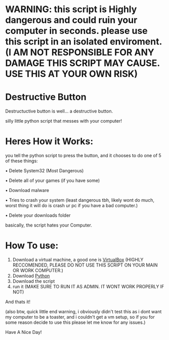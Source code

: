 # WARNING: this script is Highly dangerous and could ruin your computer in seconds. please use this script in an isolated enviroment. (I AM NOT RESPONSIBLE FOR ANY DAMAGE THIS SCRIPT MAY CAUSE. USE THIS AT YOUR OWN RISK)


# Destructive Button

Destructuctive button is well... a destructive button.

silly little python script that messes with your computer!

# Heres How it Works:

you tell the python script to press the button, and it chooses to do one of 5 of these things:

• Delete System32 (Most Dangerous)

• Delete all of your games (if you have some)

• Download malware 

• Tries to crash your system (least dangerous tbh, likely wont do much, worst thing it will do is crash ur pc if you have a bad computer.)

• Delete your downloads folder


basically, the script hates your Computer.

# How To use:
1. Download a virtual machine, a good one is [VirtualBox](https://www.virtualbox.org/) (HIGHLY RECCOMENDED, PLEASE DO NOT USE THIS SCRIPT ON YOUR MAIN OR WORK COMPUTER.)
2. Download [Python](https://www.python.org/)
3. Download the script
4. run it (MAKE SURE TO RUN IT AS ADMIN. IT WONT WORK PROPERLY IF NOT)

And thats it!

(also btw, quick little end warning, i obviously didn't test this as i dont want my computer to be a toaster, and i couldn't get a vm setup, so if you for some reason decide to use this please let me know for any issues.)

Have A Nice Day!
